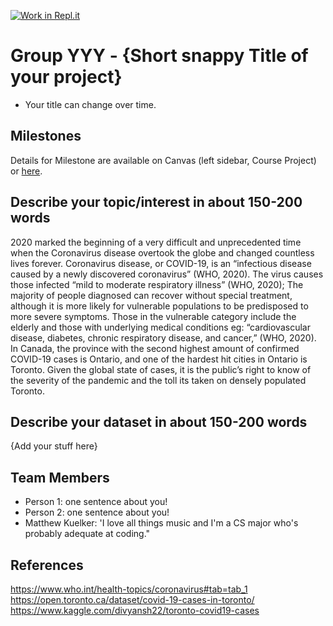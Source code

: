 [![Work in Repl.it](https://classroom.github.com/assets/work-in-replit-14baed9a392b3a25080506f3b7b6d57f295ec2978f6f33ec97e36a161684cbe9.svg)](https://classroom.github.com/online_ide?assignment_repo_id=312342&assignment_repo_type=GroupAssignmentRepo)
# Group YYY - {Short snappy Title of your project}

- Your title can change over time.

## Milestones

Details for Milestone are available on Canvas (left sidebar, Course Project) or [here](https://firas.moosvi.com/courses/data301/project/milestone01.html).

## Describe your topic/interest in about 150-200 words

2020 marked the beginning of a very difficult and unprecedented time when the Coronavirus disease overtook the globe and changed countless lives forever. Coronavirus disease, or COVID-19, is an “infectious disease caused by a newly discovered coronavirus” (WHO, 2020). The virus causes those infected “mild to moderate respiratory illness” (WHO, 2020); The majority of people diagnosed can recover without special treatment, although it is more likely for vulnerable populations to be predisposed to more severe symptoms. Those in the vulnerable category include the elderly and those with underlying medical conditions eg: “cardiovascular disease, diabetes, chronic respiratory disease, and cancer,” (WHO, 2020). In Canada, the province with the second highest amount of confirmed COVID-19 cases is Ontario, and one of the hardest hit cities in Ontario is Toronto. Given the global state of cases, it is the public’s right to know of the severity of the pandemic and the toll its taken on densely populated Toronto.

## Describe your dataset in about 150-200 words

{Add your stuff here}

## Team Members

- Person 1: one sentence about you!
- Person 2: one sentence about you!
- Matthew Kuelker: 'I love all things music and I'm a CS major who's probably adequate at coding."

## References
https://www.who.int/health-topics/coronavirus#tab=tab_1 <br>
https://open.toronto.ca/dataset/covid-19-cases-in-toronto/ <br>
https://www.kaggle.com/divyansh22/toronto-covid19-cases <br>
